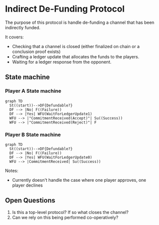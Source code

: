 # Indirect De-Funding Protocol

The purpose of this protocol is handle de-funding a channel that has been indirectly funded.

It covers:

- Checking that a channel is closed (either finalized on chain or a conclusion proof exists)
- Crafting a ledger update that allocates the funds to the players.
- Waiting for a ledger response from the opponent.

## State machine

### Player A State machine

```mermaid
graph TD
  St((start))-->DF{Defundable?}
  DF --> |No| F((Failure))
  DF --> |Yes| WFU(WaitForLedgerUpdate1)
  WFU --> |"CommitmentReceived(Accept)"| Su((Success))
  WFU --> |"CommitmentReceived(Reject)"| F
```

### Player B State machine

```mermaid
graph TD
  St((start))-->DF{Defundable?}
  DF --> |No| F((Failure))
  DF --> |Yes| WFU(WaitForLedgerUpdate0)
  WFU --> |CommitmentReceived| Su((Success))
```

Notes:

- Currently doesn't handle the case where one player approves, one player declines

## Open Questions

1. Is this a top-level protocol? If so what closes the channel?
2. Can we rely on this being performed co-operatively?

